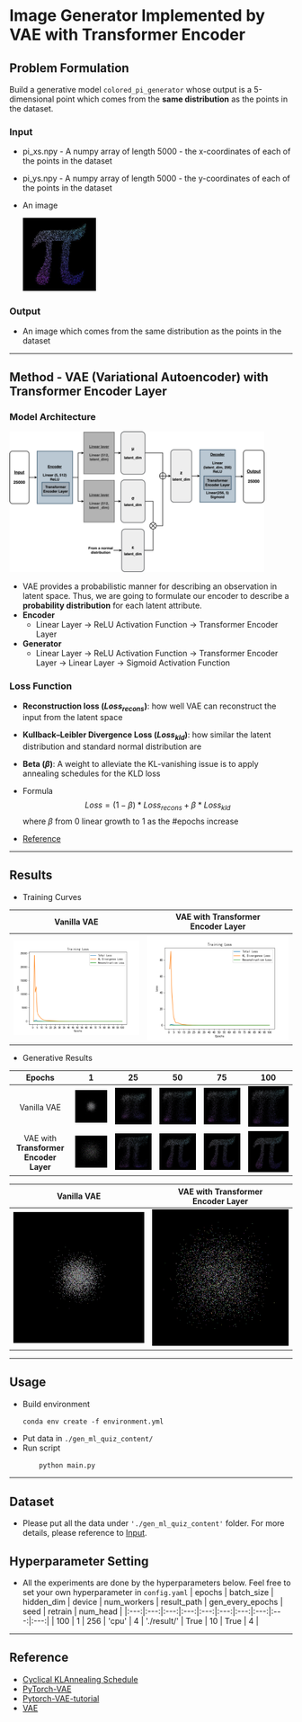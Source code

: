 # Image Generator Implemented by VAE with Transformer Encoder
## Problem Formulation
Build a generative model `colored_pi_generator` whose output is a 5-dimensional point which comes from the **same distribution** as the points in the dataset.
### Input
* pi_xs.npy - A numpy array of length 5000 - the x-coordinates of each of the points in the dataset
* pi_ys.npy - A numpy array of length 5000 - the y-coordinates of each of the points in the dataset
* An image

    <img src='./assets/sparse_pi_colored.jpg' alt="input image" height="130px">

### Output
* An image which comes from the same distribution as the points in the dataset
- - -

## Method - VAE (Variational Autoencoder) with Transformer Encoder Layer
### Model Architecture
<img src='./assets/framework_1.png' alt="odel framework" height="250px">

* VAE provides a probabilistic manner for describing an observation in latent space. Thus, we are going to formulate our encoder to describe a **probability distribution** for each latent attribute.
* **Encoder**
    * Linear Layer -> ReLU Activation Function -> Transformer Encoder Layer
* **Generator**
    * Linear Layer -> ReLU Activation Function -> Transformer Encoder Layer -> Linear Layer -> Sigmoid Activation Function

### Loss Function
* **Reconstruction loss ($Loss_{recons}$)**: how well VAE can reconstruct the input from the latent space
* **Kullback–Leibler Divergence Loss ($Loss_{kld}$)**: how similar the latent distribution and standard normal distribution are
* **Beta ($\beta$)**: A weight to alleviate the KL-vanishing issue is to apply annealing schedules for the KLD loss
* Formula
$$Loss = (1-\beta) * Loss_{recons} + \beta * Loss_{kld}$$
where $\beta$ from 0 linear growth to 1 as the \#epochs increase

* [Reference](https://medium.com/mlearning-ai/a-must-have-training-trick-for-vae-variational-autoencoder-d28ff53b0023)

- - -
## Results
* Training Curves

|Vanilla VAE|VAE with **Transformer**<br /> **Encoder Layer**|
|:----:|:----:| 
|![vae loss curve](./assets/loss_vanilla_vae.png)|![transformer loss curve](./assets/loss_vae_with_transformer.png)|

* Generative Results
    
|Epochs|1|25|50|75|100|
|:----:|:----:|:----:|:----:|:----:|:----:| 
|Vanilla VAE|![vae_1](./assets/vanilla_vae_1.png) |![vae_25](./assets/vanilla_vae_25.png)|![vae_50](./assets/vanilla_vae_50.png)|![vae_75](./assets/vanilla_vae_75.png)|![vae_100](./assets/vanilla_vae_100.png)|
|VAE with **Transformer**<br /> **Encoder Layer**|![transformer_1](./assets/vae_with_transformer_1.png)|![transformer_25](./assets/vae_with_transformer_25.png)|![transformer_50](./assets/vae_with_transformer_50.png)|![transformer_75](./assets/vae_with_transformer_75.png)|![transformer_100](./assets/vae_with_transformer_100.png)|

|Vanilla VAE|VAE with **Transformer**<br /> **Encoder Layer**|
|:----:|:----:| 
|![vanilla vae gif](./assets/vanilla_vae_100ep.gif)|![transformer gif](./assets/vae_with_transformer_100ep.gif)|

- - -

## Usage
* Build environment
    ```
    conda env create -f environment.yml
    ```
* Put data in `./gen_ml_quiz_content/`
* Run script
    ```python
        python main.py
    ```

- - -

## Dataset
* Please put all the data under `'./gen_ml_quiz_content'` folder. For more details, please reference to [Input](###Input).

## Hyperparameter Setting
* All the experiments are done by the hyperparameters below. Feel free to set your own hyperparameter in `config.yaml`
    | epochs | batch\_size | hidden\_dim | device | num\_workers | result\_path | gen\_every\_epochs | seed | retrain | num_head |
    |:---:|:---:|:---:|:---:|:---:|:---:|:---:|:---:|:---:|:---:|
    | 100 | 1 | 256 | 'cpu' | 4 | './result/' | True | 10 | True | 4 |

- - -

## Reference
* [Cyclical KLAnnealing Schedule](https://github.com/haofuml/cyclical_annealing)
* [PyTorch-VAE](https://github.com/AntixK/PyTorch-VAE)
* [Pytorch-VAE-tutorial](https://github.com/Jackson-Kang/Pytorch-VAE-tutorial)
* [VAE](https://www.jeremyjordan.me/variational-autoencoders/)
